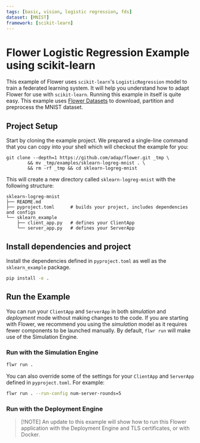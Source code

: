 ```yaml
---
tags: [basic, vision, logistic regression, fds]
dataset: [MNIST]
framework: [scikit-learn]
---
```


# Flower Logistic Regression Example using scikit-learn

This example of Flower uses `scikit-learn`'s `LogisticRegression` model to train a federated learning system. It will help you understand how to adapt Flower for use with `scikit-learn`.
Running this example in itself is quite easy. This example uses [Flower Datasets](https://flower.ai/docs/datasets/) to download, partition and preprocess the MNIST dataset.

## Project Setup

Start by cloning the example project. We prepared a single-line command that you can copy into your shell which will checkout the example for you:

```shell
git clone --depth=1 https://github.com/adap/flower.git _tmp \
		&& mv _tmp/examples/sklearn-logreg-mnist . \
		&& rm -rf _tmp && cd sklearn-logreg-mnist
```

This will create a new directory called `sklearn-logreg-mnist` with the following structure:

```shell
sklearn-logreg-mnist
├── README.md
├── pyproject.toml      # builds your project, includes dependencies and configs
└── sklearn_example
    ├── client_app.py   # defines your ClientApp
    └── server_app.py   # defines your ServerApp
```

## Install dependencies and project

Install the dependencies defined in `pyproject.toml` as well as the `sklearn_example` package.

```bash
pip install -e .
```

## Run the Example

You can run your `ClientApp` and `ServerApp` in both _simulation_ and
_deployment_ mode without making changes to the code. If you are starting
with Flower, we recommend you using the _simulation_ model as it requires
fewer components to be launched manually. By default, `flwr run` will make
use of the Simulation Engine.

### Run with the Simulation Engine

```bash
flwr run .
```

You can also override some of the settings for your `ClientApp` and `ServerApp` defined in `pyproject.toml`. For example:

```bash
flwr run . --run-config num-server-rounds=5
```

### Run with the Deployment Engine

> \[!NOTE\]
> An update to this example will show how to run this Flower application with the Deployment Engine and TLS certificates, or with Docker.

